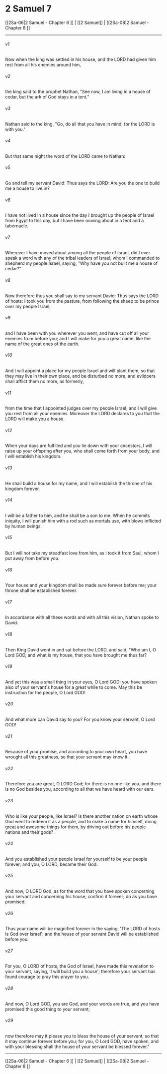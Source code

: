 # 2 Samuel 7

[[2Sa-06|2 Samuel - Chapter 6 ]] | [[2 Samuel]] | [[2Sa-08|2 Samuel - Chapter 8 ]]
***

###### v1
Now when the king was settled in his house, and the LORD had given him rest from all his enemies around him,
###### v2
the king said to the prophet Nathan, "See now, I am living in a house of cedar, but the ark of God stays in a tent."
###### v3
Nathan said to the king, "Go, do all that you have in mind; for the LORD is with you."
###### v4
But that same night the word of the LORD came to Nathan:
###### v5
Go and tell my servant David: Thus says the LORD: Are you the one to build me a house to live in?
###### v6
I have not lived in a house since the day I brought up the people of Israel from Egypt to this day, but I have been moving about in a tent and a tabernacle.
###### v7
Wherever I have moved about among all the people of Israel, did I ever speak a word with any of the tribal leaders of Israel, whom I commanded to shepherd my people Israel, saying, "Why have you not built me a house of cedar?"
###### v8
Now therefore thus you shall say to my servant David: Thus says the LORD of hosts: I took you from the pasture, from following the sheep to be prince over my people Israel;
###### v9
and I have been with you wherever you went, and have cut off all your enemies from before you; and I will make for you a great name, like the name of the great ones of the earth.
###### v10
And I will appoint a place for my people Israel and will plant them, so that they may live in their own place, and be disturbed no more; and evildoers shall afflict them no more, as formerly,
###### v11
from the time that I appointed judges over my people Israel; and I will give you rest from all your enemies. Moreover the LORD declares to you that the LORD will make you a house.
###### v12
When your days are fulfilled and you lie down with your ancestors, I will raise up your offspring after you, who shall come forth from your body, and I will establish his kingdom.
###### v13
He shall build a house for my name, and I will establish the throne of his kingdom forever.
###### v14
I will be a father to him, and he shall be a son to me. When he commits iniquity, I will punish him with a rod such as mortals use, with blows inflicted by human beings.
###### v15
But I will not take my steadfast love from him, as I took it from Saul, whom I put away from before you.
###### v16
Your house and your kingdom shall be made sure forever before me; your throne shall be established forever.
###### v17
In accordance with all these words and with all this vision, Nathan spoke to David.
###### v18
Then King David went in and sat before the LORD, and said, "Who am I, O Lord GOD, and what is my house, that you have brought me thus far?
###### v19
And yet this was a small thing in your eyes, O Lord GOD; you have spoken also of your servant's house for a great while to come. May this be instruction for the people, O Lord GOD!
###### v20
And what more can David say to you? For you know your servant, O Lord GOD!
###### v21
Because of your promise, and according to your own heart, you have wrought all this greatness, so that your servant may know it.
###### v22
Therefore you are great, O LORD God; for there is no one like you, and there is no God besides you, according to all that we have heard with our ears.
###### v23
Who is like your people, like Israel? Is there another nation on earth whose God went to redeem it as a people, and to make a name for himself, doing great and awesome things for them, by driving out before his people nations and their gods?
###### v24
And you established your people Israel for yourself to be your people forever; and you, O LORD, became their God.
###### v25
And now, O LORD God, as for the word that you have spoken concerning your servant and concerning his house, confirm it forever; do as you have promised.
###### v26
Thus your name will be magnified forever in the saying, 'The LORD of hosts is God over Israel'; and the house of your servant David will be established before you.
###### v27
For you, O LORD of hosts, the God of Israel, have made this revelation to your servant, saying, 'I will build you a house'; therefore your servant has found courage to pray this prayer to you.
###### v28
And now, O Lord GOD, you are God, and your words are true, and you have promised this good thing to your servant;
###### v29
now therefore may it please you to bless the house of your servant, so that it may continue forever before you; for you, O Lord GOD, have spoken, and with your blessing shall the house of your servant be blessed forever."

***

[[2Sa-06|2 Samuel - Chapter 6 ]] | [[2 Samuel]] | [[2Sa-08|2 Samuel - Chapter 8 ]]

